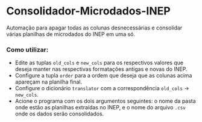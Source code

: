 # Consolidador-Microdados-INEP
Automação para apagar todas as colunas desnecessárias e consolidar várias planilhas de microdados do INEP em uma só.

### Como utilizar:
- Edite as tuplas `old_cols` e `new_cols` para os respectivos valores que deseja manter nas respectivas formatações antigas e novas do INEP.
- Configure a tupla `order` para a ordem que deseja que as colunas acima apareçam na planilha final.
- Configure o dicionário `translator` com a correspondência `old_cols` -> `new_cols`.
- Acione o programa com os dois argumentos seguintes: o nome da pasta onde estão as planilhas extraídas no INEP, e o nome do arquivo `.csv` onde os dados serão consolidados.
